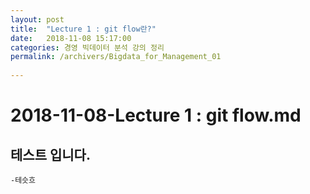 ```yaml
---
layout: post
title:  "Lecture 1 : git flow란?"
date:   2018-11-08 15:17:00
categories: 경영 빅데이터 분석 강의 정리
permalink: /archivers/Bigdata_for_Management_01
 
---
```


# 2018-11-08-Lecture 1 : git flow.md

## 테스트 입니다.

    -테슷흐